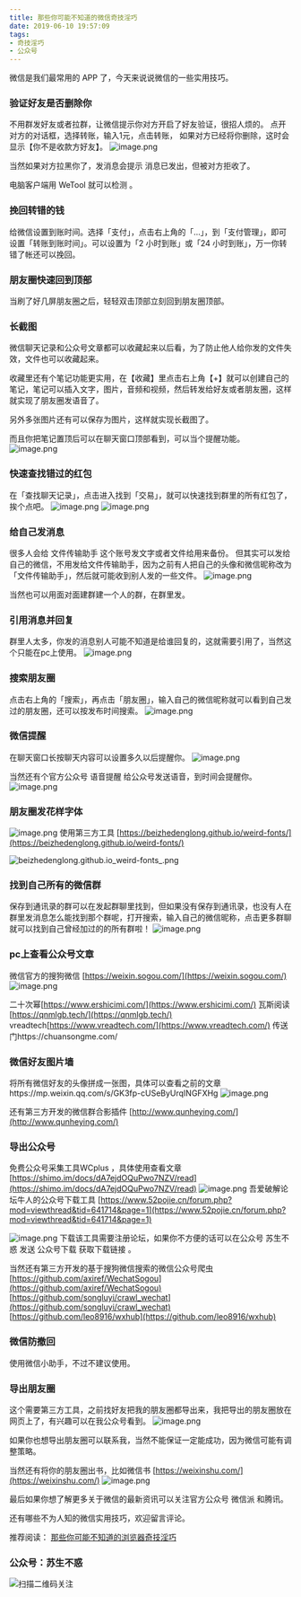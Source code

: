 ```yaml
---
title: 那些你可能不知道的微信奇技淫巧
date: 2019-06-10 19:57:09
tags:
- 奇技淫巧
- 公众号
---
```


微信是我们最常用的 APP 了，今天来说说微信的一些实用技巧。

### 验证好友是否删除你
不用群发好友或者拉群，让微信提示你对方开启了好友验证，很招人烦的。
点开对方的对话框，选择转账，输入1元，点击转账， 如果对方已经将你删除，这时会显示【你不是收款方好友】。
![image.png](https://upload-images.jianshu.io/upload_images/17817191-a9723c1e1d32c097.png?imageMogr2/auto-orient/strip%7CimageView2/2/w/1240)


当然如果对方拉黑你了，发消息会提示 消息已发出，但被对方拒收了。

 电脑客户端用 WeTool 就可以检测  。
### 挽回转错的钱
给微信设置到账时间。选择「支付」，点击右上角的「…」，到「支付管理」，即可设置「转账到账时间」。可以设置为「2 小时到账」或「24 小时到账」，万一你转错了帐还可以挽回。


### 朋友圈快速回到顶部
当刷了好几屏朋友圈之后，轻轻双击顶部立刻回到朋友圈顶部。
### 长截图
微信聊天记录和公众号文章都可以收藏起来以后看，为了防止他人给你发的文件失效，文件也可以收藏起来。

收藏里还有个笔记功能更实用，在【收藏】里点击右上角【+】就可以创建自己的笔记，笔记可以插入文字，图片，音频和视频，然后转发给好友或者朋友圈，这样就实现了朋友圈发语音了。

另外多张图片还有可以保存为图片，这样就实现长截图了。

而且你把笔记置顶后可以在聊天窗口顶部看到，可以当个提醒功能。
![image.png](https://upload-images.jianshu.io/upload_images/17817191-5feaaf959d5b11fc.png?imageMogr2/auto-orient/strip%7CimageView2/2/w/1240)

### 快速查找错过的红包
在「查找聊天记录」，点击进入找到「交易」，就可以快速找到群里的所有红包了，挨个点吧。
![image.png](https://upload-images.jianshu.io/upload_images/17817191-7a251a47cf88cdca.png?imageMogr2/auto-orient/strip%7CimageView2/2/w/1240)
![image.png](https://upload-images.jianshu.io/upload_images/17817191-13a59f68f6d636bc.png?imageMogr2/auto-orient/strip%7CimageView2/2/w/1240)

### 给自己发消息
很多人会给 文件传输助手 这个账号发文字或者文件给用来备份。
但其实可以发给自己的微信，不用发给文件传输助手，因为之前有人把自己的头像和微信昵称改为「文件传输助手」，然后就可能收到别人发的一些文件。
![image.png](https://upload-images.jianshu.io/upload_images/17817191-f58a32003da4c9da.png?imageMogr2/auto-orient/strip%7CimageView2/2/w/1240)

当然也可以用面对面建群建一个人的群，在群里发。

### 引用消息并回复
群里人太多，你发的消息别人可能不知道是给谁回复的，这就需要引用了，当然这个只能在pc上使用。
![image.png](https://upload-images.jianshu.io/upload_images/17817191-fe2a70a2ce9ff224.png?imageMogr2/auto-orient/strip%7CimageView2/2/w/1240)

### 搜索朋友圈
点击右上角的「搜索」，再点击「朋友圈」，输入自己的微信昵称就可以看到自己发过的朋友圈，还可以按发布时间搜索。
![image.png](https://upload-images.jianshu.io/upload_images/17817191-c658f27ad9fbc748.png?imageMogr2/auto-orient/strip%7CimageView2/2/w/1240)

### 微信提醒
在聊天窗口长按聊天内容可以设置多久以后提醒你。
![image.png](https://upload-images.jianshu.io/upload_images/17817191-9104ae2ae5cdfef8.png?imageMogr2/auto-orient/strip%7CimageView2/2/w/1240)

当然还有个官方公众号 语音提醒 给公众号发送语音，到时间会提醒你。
![image.png](https://upload-images.jianshu.io/upload_images/17817191-418a3bc389f8a42a.png?imageMogr2/auto-orient/strip%7CimageView2/2/w/1240)
### 朋友圈发花样字体
![image.png](https://upload-images.jianshu.io/upload_images/17817191-b245af04baa37e64.png?imageMogr2/auto-orient/strip%7CimageView2/2/w/1240)
使用第三方工具 [https://beizhedenglong.github.io/weird-fonts/](https://beizhedenglong.github.io/weird-fonts/)

![beizhedenglong.github.io_weird-fonts_.png](https://upload-images.jianshu.io/upload_images/17817191-0365cef06a3c779b.png?imageMogr2/auto-orient/strip%7CimageView2/2/w/1240)

### 找到自己所有的微信群 

保存到通讯录的群可以在发起群聊里找到，但如果没有保存到通讯录，也没有人在群里发消息怎么能找到那个群呢，打开搜索，输入自己的微信昵称，点击更多群聊就可以找到自己曾经加过的的所有群啦！
![image.png](https://upload-images.jianshu.io/upload_images/17817191-2cbfbfbe8b6d0409.png?imageMogr2/auto-orient/strip%7CimageView2/2/w/1240)

### pc上查看公众号文章
微信官方的搜狗微信 [https://weixin.sogou.com/](https://weixin.sogou.com/)
![image.png](https://upload-images.jianshu.io/upload_images/17817191-fdbced5b8df751b1.png?imageMogr2/auto-orient/strip%7CimageView2/2/w/1240)

二十次幂[https://www.ershicimi.com/](https://www.ershicimi.com/)
瓦斯阅读[https://qnmlgb.tech/](https://qnmlgb.tech/)
vreadtech[https://www.vreadtech.com/](https://www.vreadtech.com/)
传送门https://chuansongme.com/

### 微信好友图片墙
将所有微信好友的头像拼成一张图，具体可以查看之前的文章https://mp.weixin.qq.com/s/GK3fp-cUSeByUrqINGFXHg 
![image.png](https://upload-images.jianshu.io/upload_images/17817191-63cd7ed602558e95.png?imageMogr2/auto-orient/strip%7CimageView2/2/w/1240)

还有第三方开发的微信群合影插件 [http://www.qunheying.com/](http://www.qunheying.com/)

### 导出公众号
免费公众号采集工具WCplus ，具体使用查看文章 [https://shimo.im/docs/dA7ejdOQuPwo7NZV/read](https://shimo.im/docs/dA7ejdOQuPwo7NZV/read)
![image.png](https://upload-images.jianshu.io/upload_images/17817191-fb9d58521b820ea8.png?imageMogr2/auto-orient/strip%7CimageView2/2/w/1240)
吾爱破解论坛牛人的公众号下载工具 [https://www.52pojie.cn/forum.php?mod=viewthread&tid=641714&page=1](https://www.52pojie.cn/forum.php?mod=viewthread&tid=641714&page=1)

![image.png](https://upload-images.jianshu.io/upload_images/17817191-257e0b7aa1629016.png?imageMogr2/auto-orient/strip%7CimageView2/2/w/1240)
下载该工具需要注册论坛，如果你不方便的话可以在公众号 苏生不惑 发送 公众号下载  获取下载链接 。

当然还有第三方开发的基于搜狗微信搜索的微信公众号爬虫 [https://github.com/axiref/WechatSogou](https://github.com/axiref/WechatSogou)
[https://github.com/songluyi/crawl_wechat](https://github.com/songluyi/crawl_wechat)
[https://github.com/leo8916/wxhub](https://github.com/leo8916/wxhub)
### 微信防撤回
使用微信小助手，不过不建议使用。

### 导出朋友圈
这个需要第三方工具，之前找好友把我的朋友圈都导出来，我把导出的朋友圈放在网页上了，有兴趣可以在我公众号看到。
![image.png](https://upload-images.jianshu.io/upload_images/17817191-65a22e5d9e6fa362.png?imageMogr2/auto-orient/strip%7CimageView2/2/w/1240)

如果你也想导出朋友圈可以联系我，当然不能保证一定能成功，因为微信可能有调整策略。

 

当然还有将你的朋友圈出书，比如微信书 [https://weixinshu.com/](https://weixinshu.com/)
![image.png](https://upload-images.jianshu.io/upload_images/17817191-6eabc0ab348cc7ff.png?imageMogr2/auto-orient/strip%7CimageView2/2/w/1240)

最后如果你想了解更多关于微信的最新资讯可以关注官方公众号 微信派 和腾讯。

还有哪些不为人知的微信实用技巧，欢迎留言评论。



推荐阅读：
[那些你可能不知道的浏览器奇技淫巧](http://mp.weixin.qq.com/s?__biz=MzIyMjg2ODExMA==&mid=2247483950&idx=1&sn=10a98508465904c89797e596b7b3ee70&chksm=e827a5cfdf502cd9340bfe83bb434fefc2a8f5e38a2a48a2f6b038bb7c93d8fc022cf070d6c2&scene=21#wechat_redirect)

### 公众号：苏生不惑
 ![扫描二维码关注](https://upload-images.jianshu.io/upload_images/17817191-6e0079f95d4c0338.jpg?imageMogr2/auto-orient/strip%7CimageView2/2/w/1240)


